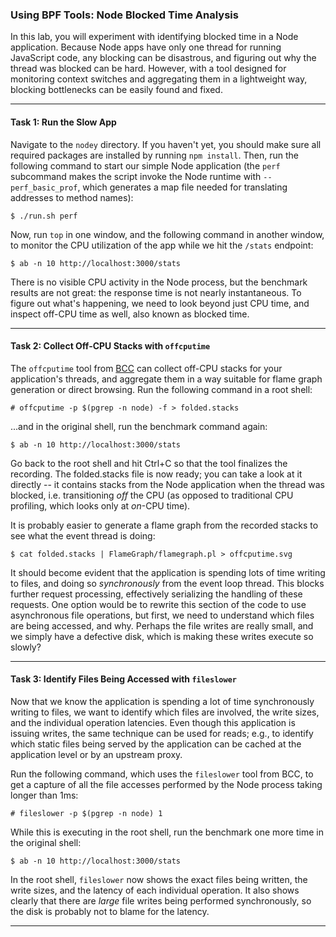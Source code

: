 ### Using BPF Tools: Node Blocked Time Analysis

In this lab, you will experiment with identifying blocked time in a Node application. Because Node apps have only one thread for running JavaScript code, any blocking can be disastrous, and figuring out why the thread was blocked can be hard. However, with a tool designed for monitoring context switches and aggregating them in a lightweight way, blocking bottlenecks can be easily found and fixed.

- - -

#### Task 1: Run the Slow App

Navigate to the `nodey` directory. If you haven't yet, you should make sure all required packages are installed by running `npm install`. Then, run the following command to start our simple Node application (the `perf` subcommand makes the script invoke the Node runtime with `--perf_basic_prof`, which generates a map file needed for translating addresses to method names):

```
$ ./run.sh perf
```

Now, run `top` in one window, and the following command in another window, to monitor the CPU utilization of the app while we hit the `/stats` endpoint:

```
$ ab -n 10 http://localhost:3000/stats
```

There is no visible CPU activity in the Node process, but the benchmark results are not great: the response time is not nearly instantaneous. To figure out what's happening, we need to look beyond just CPU time, and inspect off-CPU time as well, also known as blocked time.

- - -

#### Task 2: Collect Off-CPU Stacks with `offcputime`

The `offcputime` tool from [BCC](https://github.com/iovisor/bcc) can collect off-CPU stacks for your application's threads, and aggregate them in a way suitable for flame graph generation or direct browsing. Run the following command in a root shell:

```
# offcputime -p $(pgrep -n node) -f > folded.stacks
```

...and in the original shell, run the benchmark command again:

```
$ ab -n 10 http://localhost:3000/stats
```

Go back to the root shell and hit Ctrl+C so that the tool finalizes the recording. The folded.stacks file is now ready; you can take a look at it directly -- it contains stacks from the Node application when the thread was blocked, i.e. transitioning _off_ the CPU (as opposed to traditional CPU profiling, which looks only at _on_-CPU time).

It is probably easier to generate a flame graph from the recorded stacks to see what the event thread is doing:

```
$ cat folded.stacks | FlameGraph/flamegraph.pl > offcputime.svg
```

It should become evident that the application is spending lots of time writing to files, and doing so _synchronously_ from the event loop thread. This blocks further request processing, effectively serializing the handling of these requests. One option would be to rewrite this section of the code to use asynchronous file operations, but first, we need to understand which files are being accessed, and why. Perhaps the file writes are really small, and we simply have a defective
disk, which is making these writes execute so slowly?

- - -

#### Task 3: Identify Files Being Accessed with `fileslower`

Now that we know the application is spending a lot of time synchronously writing to files, we want to identify which files are involved, the write sizes, and the individual operation latencies. Even though this application is issuing writes, the same technique can be used for reads; e.g., to identify which static files being served by the application can be cached at the application level or by an upstream proxy.

Run the following command, which uses the `fileslower` tool from BCC, to get a capture of all the file accesses performed by the Node process taking longer than 1ms:

```
# fileslower -p $(pgrep -n node) 1
```

While this is executing in the root shell, run the benchmark one more time in the original shell:

```
$ ab -n 10 http://localhost:3000/stats
```

In the root shell, `fileslower` now shows the exact files being written, the write sizes, and the latency of each individual operation. It also shows clearly that there are _large_ file writes being performed synchronously, so the disk is probably not to blame for the latency.

- - -
